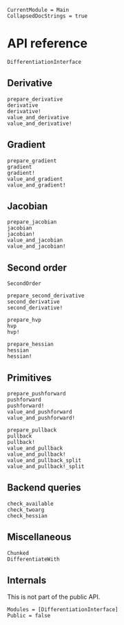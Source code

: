 ```@meta
CurrentModule = Main
CollapsedDocStrings = true
```

# API reference

```@docs
DifferentiationInterface
```

## Derivative

```@docs
prepare_derivative
derivative
derivative!
value_and_derivative
value_and_derivative!
```

## Gradient

```@docs
prepare_gradient
gradient
gradient!
value_and_gradient
value_and_gradient!
```

## Jacobian

```@docs
prepare_jacobian
jacobian
jacobian!
value_and_jacobian
value_and_jacobian!
```

## Second order

```@docs
SecondOrder
```

```@docs
prepare_second_derivative
second_derivative
second_derivative!
```

```@docs
prepare_hvp
hvp
hvp!
```

```@docs
prepare_hessian
hessian
hessian!
```

## Primitives

```@docs
prepare_pushforward
pushforward
pushforward!
value_and_pushforward
value_and_pushforward!
```

```@docs
prepare_pullback
pullback
pullback!
value_and_pullback
value_and_pullback!
value_and_pullback_split
value_and_pullback!_split
```

## Backend queries

```@docs
check_available
check_twoarg
check_hessian
```

## Miscellaneous

```@docs
Chunked
DifferentiateWith
```

## Internals

This is not part of the public API.

```@autodocs
Modules = [DifferentiationInterface]
Public = false
```

